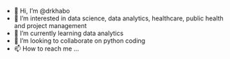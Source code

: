 - 👋 Hi, I’m @drkhabo
- 👀 I’m interested in data science, data analytics, healthcare, public health and project management
- 🌱 I’m currently learning data analytics
- 💞️ I’m looking to collaborate on python coding
- 📫 How to reach me ...

<!---
drkhabo/drkhabo is a ✨ special ✨ repository because its `README.md` (this file) appears on your GitHub profile.
You can click the Preview link to take a look at your changes.
--->

